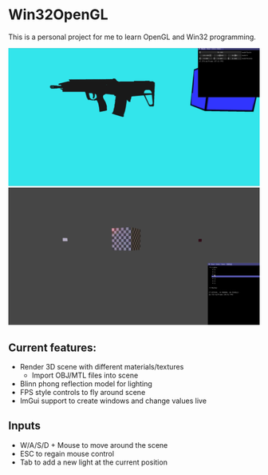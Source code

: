 # Win32OpenGL

This is a personal project for me to learn OpenGL and Win32 programming.

![](assets/images/example.gif)
![](assets/images/lights.gif)

## Current features:
- Render 3D scene with different materials/textures
  - Import OBJ/MTL files into scene
- Blinn phong reflection model for lighting
- FPS style controls to fly around scene
- ImGui support to create windows and change values live
## Inputs
- W/A/S/D + Mouse to move around the scene
- ESC to regain mouse control
- Tab to add a new light at the current position
